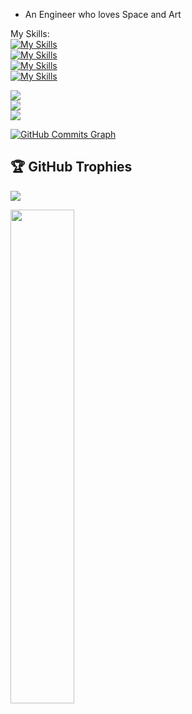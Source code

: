 - An Engineer who loves Space and Art 

My Skills:<br/>
[![My Skills](https://skillicons.dev/icons?i=html,css,javascript,react,nextjs&theme=dark)](https://skillicons.dev)<br/>
[![My Skills](https://skillicons.dev/icons?i=python,django,redis,&theme=dark)](https://skillicons.dev)<br/>
[![My Skills](https://skillicons.dev/icons?i=nodejs,express&theme=dark)](https://skillicons.dev)<br/>
[![My Skills](https://skillicons.dev/icons?i=mongodb,&theme=dark)](https://skillicons.dev)<br/>

![](https://github-readme-stats.vercel.app/api?username=kavin-x&theme=blue-green&hide_border=false&include_all_commits=true&count_private=false)<br/>
![](https://github-readme-streak-stats.herokuapp.com/?user=kavin-x&theme=blue-green&hide_border=false)<br/>
![](https://github-readme-stats.vercel.app/api/top-langs/?username=kavin-x&theme=blue-green&hide_border=false&include_all_commits=true&count_private=false&layout=compact)

<a href="http://www.github.com/kavin-x"><img src="https://github-readme-activity-graph.cyclic.app/graph?username=kavin-x&bg_color=22272e&color=22c55e&line=ec4899&point=22c55e&area_color=22272e&area=true&hide_border=true&custom_title=GitHub%20Commits%20Graph" alt="GitHub Commits Graph" /></a>

## 🏆 GitHub Trophies
![](https://github-profile-trophy.vercel.app/?username=kavin-x&theme=discord&no-frame=true&no-bg=false&margin-w=4)
<div width="100%" align="center"><a href="https://github.com/kavin-x/skoolbus" align="left"><img align="left" width="45%" src="https://github-readme-stats.vercel.app/api/pin/?username=Hari1538radha&repo=Academy&title_color=f97316&text_color=22c55e&icon_color=ec4899&bg_color=22272e&hide_border=true&locale=en" /></a></div><br /><br /><br /><br /><br /><br /><br />

</div>
